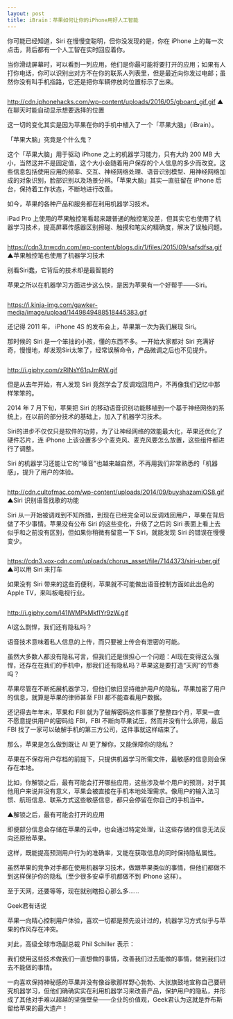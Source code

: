 ```yaml
---
layout: post
title: iBrain：苹果如何让你的iPhone用好人工智能
---
```




你可能已经知道，Siri 在慢慢变聪明，但你没发现的是，你在 iPhone 上的每一次点击，背后都有一个人工智在实时回应着你。

当你滑动屏幕时，可以看到一列应用，他们是你最可能将要打开的应用；如果有人打你电话，你可以识别出对方不在你的联系人列表里，但是最近向你发过电邮；虽然你没有叫手机指路，它还是把你车辆停放的位置标示了出来。

<img src="" alt="" />

http://cdn.iphonehacks.com/wp-content/uploads/2016/05/gboard_gif.gif
▲在聊天时能自动显示想要选择的位置

这一切的变化其实是因为苹果在你的手机中植入了一个「苹果大脑」（iBrain）。

「苹果大脑」究竟是个什么鬼？

这个「苹果大脑」用于驱动 iPhone 之上的机器学习能力，只有大约 200 MB 大小，当然这并不是固定值，这个大小会随着用户保存的个人信息的多少而改变。这些信息包括使用应用的频率、交互、神经网络处理、语音识别模型、用神经网络加成的对象识别，脸部识别以及场景分辨。「苹果大脑」其实一直驻留在 iPhone 后台，保持着工作状态，不断地进行改善。


如今，苹果的各种产品和服务都在利用机器学习技术。

iPad Pro 上使用的苹果触控笔看起来跟普通的触控笔没差，但其实它也使用了机器学习技术，提高屏幕传感器区别擦碰、触摸和笔尖的精确度，解决了误触问题。

<img src="" alt="" />

https://cdn3.tnwcdn.com/wp-content/blogs.dir/1/files/2015/09/safsdfsa.gif
▲苹果触控笔也使用了机器学习技术

别看Siri蠢，它背后的技术却是最智能的

苹果之所以在机器学习方面进步这么快，是因为苹果有一个好帮手——Siri。

<img src="" alt="" />

https://i.kinja-img.com/gawker-media/image/upload/1449849488518445383.gif


还记得 2011 年， iPhone 4S 的发布会上，苹果第一次为我们展现 Siri。

那时候的 Siri 是一个笨拙的小孩，懂的东西不多。一开始大家都对 Siri 充满好奇，慢慢地，却发现Siri太笨了，经常误解命令，产品微调之后也不见提升。

<img src="" alt="" />

http://i.giphy.com/zRINsY61qJmRW.gif

但是从去年开始，有人发现 Siri 竟然学会了反调戏回用户，不再像我们记忆中那样笨笨的。

2014 年 7 月下旬，苹果把 Siri 的移动语音识别功能移植到一个基于神经网络的系统上，在以前的部分技术的基础上，加入了机器学习技术。

Siri的进步不仅仅只是软件的功劳，为了让神经网络的效能最大化，苹果还优化了硬件芯片，连 iPhone 上该设置多少个麦克风、麦克风要怎么放置，这些组件都进行了调整。

Siri 的机器学习还能让它的“嗓音”也越来越自然，不再用我们非常熟悉的「机器感」，提升了用户的体验。

<img src="" alt="" />

http://cdn.cultofmac.com/wp-content/uploads/2014/09/buyshazamiOS8.gif
▲Siri 识别语音找歌的功能

Siri 从一开始被调戏到不知所措，到现在已经完全可以反调戏回用户，苹果在背后做了不少事情。苹果没有公布 Siri 的这些变化，升级了之后的 Siri 表面上看上去似乎和之前没有区别，但如果你稍微有留意一下 Siri，就能发现 Siri 的错误在慢慢变少。

<img src="" alt="" />

https://cdn3.vox-cdn.com/uploads/chorus_asset/file/7144373/siri-uber.gif
▲可以用 Siri 来打车

如果没有 Siri 带来的这些而便利，苹果就不可能做出语音控制方面如此出色的 Apple TV，来叫板电视行业。

<img src="" alt="" />

http://i.giphy.com/l41lWMPkMkfIYr9zW.gif

AI这么剽悍，我们还有隐私吗？

语音技术意味着私人信息的上传，而只要被上传会有泄密的可能。

虽然大多数人都没有隐私可言，但我们还是很担心一个问题：AI现在变得这么强悍，还存在在我们的手机中，那我们还有隐私吗？苹果这是要打造“天网”的节奏吗？


苹果尽管在不断拓展机器学习，但他们依旧坚持维护用户的隐私，苹果加密了用户的信息，就算是苹果的律师甚至 FBI 都不能查看用户数据。

还记得去年年末，苹果和 FBI 就为了破解密码这件事撕了整整四个月，苹果一直不愿意提供用户的密码给 FBI，FBI 不断向苹果试压，然而并没有什么卵用，最后 FBI 找了一家可以破解手机的第三方公司，这件事就这样结束了。



那么，苹果是怎么做到既让 AI 更了解你，又能保障你的隐私？

苹果在不保存用户存档的前提下，只提供机器学习所需文件，最敏感的信息则会保存在本地。

比如，你解锁之后，最有可能会打开哪些应用，这些涉及单个用户的预测，对于其他用户来说并没有意义，苹果会被直接在手机本地处理需求。像用户的输入法习惯、航班信息、联系方式这些敏感信息，都只会停留在你自己的手机当中。

▲解锁之后，最有可能会打开的应用

即便部分信息会存储在苹果的云中，也会通过特定处理，让这些存储的信息无法反向还原给苹果。

这样，既能提高预测用户行为的准确率，又能在获取信息的同时保持隐私属性。

虽然苹果的竞争对手都在使用机器学习技术，做跟苹果类似的事情，但他们都做不到这样保护你的隐私（至少很多安卓手机都做不到 iPhone 这样）。

至于天网，还要等等，现在就别瞎担心那么多……

Geek君有话说

苹果一向精心控制用户体验，喜欢一切都是预先设计过的，机器学习方式似乎与苹果的作风存在冲突。

对此，高级全球市场副总裁 Phil Schiller 表示：

我们使用这些技术做我们一直想做的事情，改善我们过去能做的事情，做到我们过去不能做的事情。

一向喜欢保持神秘感的苹果并没有像谷歌那样野心勃勃、大张旗鼓地宣称自己要研究机器学习，但他们确确实实在利用机器学习来改善产品，保护用户的隐私，并形成了其他对手难以超越的坚强壁垒——企业的价值观，Geek君认为这就是乔布斯留给苹果的最大遗产！